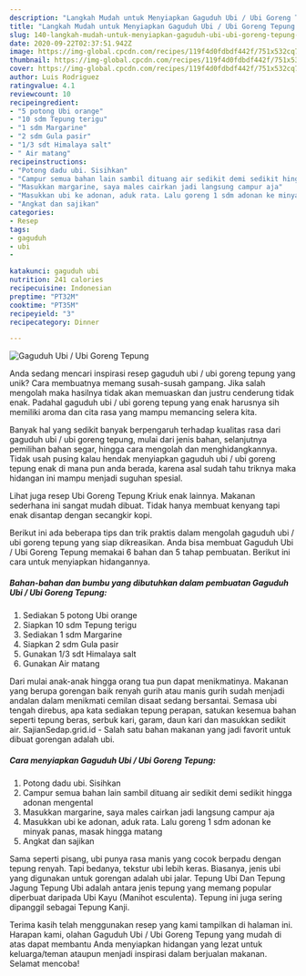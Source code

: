 ```yaml
---
description: "Langkah Mudah untuk Menyiapkan Gaguduh Ubi / Ubi Goreng Tepung yang Enak Banget"
title: "Langkah Mudah untuk Menyiapkan Gaguduh Ubi / Ubi Goreng Tepung yang Enak Banget"
slug: 140-langkah-mudah-untuk-menyiapkan-gaguduh-ubi-ubi-goreng-tepung-yang-enak-banget
date: 2020-09-22T02:37:51.942Z
image: https://img-global.cpcdn.com/recipes/119f4d0fdbdf442f/751x532cq70/gaguduh-ubi-ubi-goreng-tepung-foto-resep-utama.jpg
thumbnail: https://img-global.cpcdn.com/recipes/119f4d0fdbdf442f/751x532cq70/gaguduh-ubi-ubi-goreng-tepung-foto-resep-utama.jpg
cover: https://img-global.cpcdn.com/recipes/119f4d0fdbdf442f/751x532cq70/gaguduh-ubi-ubi-goreng-tepung-foto-resep-utama.jpg
author: Luis Rodriguez
ratingvalue: 4.1
reviewcount: 10
recipeingredient:
- "5 potong Ubi orange"
- "10 sdm Tepung terigu"
- "1 sdm Margarine"
- "2 sdm Gula pasir"
- "1/3 sdt Himalaya salt"
- " Air matang"
recipeinstructions:
- "Potong dadu ubi. Sisihkan"
- "Campur semua bahan lain sambil dituang air sedikit demi sedikit hingga adonan mengental"
- "Masukkan margarine, saya males cairkan jadi langsung campur aja"
- "Masukkan ubi ke adonan, aduk rata. Lalu goreng 1 sdm adonan ke minyak panas, masak hingga matang"
- "Angkat dan sajikan"
categories:
- Resep
tags:
- gaguduh
- ubi
- 

katakunci: gaguduh ubi  
nutrition: 241 calories
recipecuisine: Indonesian
preptime: "PT32M"
cooktime: "PT35M"
recipeyield: "3"
recipecategory: Dinner

---
```



![Gaguduh Ubi / Ubi Goreng Tepung](https://img-global.cpcdn.com/recipes/119f4d0fdbdf442f/751x532cq70/gaguduh-ubi-ubi-goreng-tepung-foto-resep-utama.jpg)

Anda sedang mencari inspirasi resep gaguduh ubi / ubi goreng tepung yang unik? Cara membuatnya memang susah-susah gampang. Jika salah mengolah maka hasilnya tidak akan memuaskan dan justru cenderung tidak enak. Padahal gaguduh ubi / ubi goreng tepung yang enak harusnya sih memiliki aroma dan cita rasa yang mampu memancing selera kita.

Banyak hal yang sedikit banyak berpengaruh terhadap kualitas rasa dari gaguduh ubi / ubi goreng tepung, mulai dari jenis bahan, selanjutnya pemilihan bahan segar, hingga cara mengolah dan menghidangkannya. Tidak usah pusing kalau hendak menyiapkan gaguduh ubi / ubi goreng tepung enak di mana pun anda berada, karena asal sudah tahu triknya maka hidangan ini mampu menjadi suguhan spesial.

Lihat juga resep Ubi Goreng Tepung Kriuk enak lainnya. Makanan sederhana ini sangat mudah dibuat. Tidak hanya membuat kenyang tapi enak disantap dengan secangkir kopi.


Berikut ini ada beberapa tips dan trik praktis dalam mengolah gaguduh ubi / ubi goreng tepung yang siap dikreasikan. Anda bisa membuat Gaguduh Ubi / Ubi Goreng Tepung memakai 6 bahan dan 5 tahap pembuatan. Berikut ini cara untuk menyiapkan hidangannya.

<!--inarticleads1-->

##### Bahan-bahan dan bumbu yang dibutuhkan dalam pembuatan Gaguduh Ubi / Ubi Goreng Tepung:

1. Sediakan 5 potong Ubi orange
1. Siapkan 10 sdm Tepung terigu
1. Sediakan 1 sdm Margarine
1. Siapkan 2 sdm Gula pasir
1. Gunakan 1/3 sdt Himalaya salt
1. Gunakan  Air matang


Dari mulai anak-anak hingga orang tua pun dapat menikmatinya. Makanan yang berupa gorengan baik renyah gurih atau manis gurih sudah menjadi andalan dalam menikmati cemilan disaat sedang bersantai. Semasa ubi tengah direbus, apa kata sediakan tepung perapan, satukan kesemua bahan seperti tepung beras, serbuk kari, garam, daun kari dan masukkan sedikit air. SajianSedap.grid.id - Salah satu bahan makanan yang jadi favorit untuk dibuat gorengan adalah ubi. 

<!--inarticleads2-->

##### Cara menyiapkan Gaguduh Ubi / Ubi Goreng Tepung:

1. Potong dadu ubi. Sisihkan
1. Campur semua bahan lain sambil dituang air sedikit demi sedikit hingga adonan mengental
1. Masukkan margarine, saya males cairkan jadi langsung campur aja
1. Masukkan ubi ke adonan, aduk rata. Lalu goreng 1 sdm adonan ke minyak panas, masak hingga matang
1. Angkat dan sajikan


Sama seperti pisang, ubi punya rasa manis yang cocok berpadu dengan tepung renyah. Tapi bedanya, tekstur ubi lebih keras. Biasanya, jenis ubi yang digunakan untuk gorengan adalah ubi jalar. Tepung Ubi Dan Tepung Jagung Tepung Ubi adalah antara jenis tepung yang memang popular diperbuat daripada Ubi Kayu (Manihot esculenta). Tepung ini juga sering dipanggil sebagai Tepung Kanji. 

Terima kasih telah menggunakan resep yang kami tampilkan di halaman ini. Harapan kami, olahan Gaguduh Ubi / Ubi Goreng Tepung yang mudah di atas dapat membantu Anda menyiapkan hidangan yang lezat untuk keluarga/teman ataupun menjadi inspirasi dalam berjualan makanan. Selamat mencoba!
